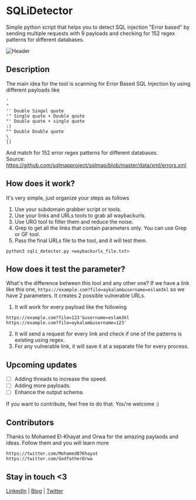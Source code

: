 # SQLiDetector
Simple python script that helps you to detect SQL injection "Error based" by sending multiple requests with 9 payloads and checking for 152 regex patterns for different databases.

![Header](https://github.com/eslam3kl/SQLiDetector/blob/main/SCREENSHOT.png)

## Description
The main idea for the tool is scanning for Error Based SQL Injection by using different payloads like
```
' 
"
'' Double Singel quote
'" Single quote + Double qoute
"' Double quote + single quote
:) 
"" Double Double quote
\
[]
```
And match for 152 error regex patterns for different databases. <br />
Source: https://github.com/sqlmapproject/sqlmap/blob/master/data/xml/errors.xml

## How does it work? 
It's very simple, just organize your steps as follows
1. Use your subdomain grabber script or tools. 
2. Use your links and URLs tools to grab all waybackurls. 
3. Use URO tool to filter them and reduce the noise. 
4. Grep to get all the links that contain parameters only. You can use Grep or GF tool.
5. Pass the final URLs file to the tool, and it will test them. 
```
python3 sqli_detector.py <waybackurls_file.txt>
```

## How does it test the parameter? 
What's the difference between this tool and any other one? 
If we have a link like this one, `https://example.com?file=aykalam&username=eslam3kl` so we have 2 parameters. It creates 2 possible vulnerable URLs. 
1. It will work for every payload like the following 
```
https://example.com?file=123'&username=eslam3kl
https://example.com?file=aykalam&username=123'
```
2. It will send a request for every link and check if one of the patterns is existing using regex. 
3. For any vulnerable link, it will save it at a separate file for every process. 

## Upcoming updates
- [ ] Adding threads to increase the speed.
- [ ] Adding more payloads.
- [ ] Enhance the output schema. 

If you want to contribute, feel free to do that. You're welcome :)

## Contributors
Thanks to Mohamed El-Khayat and Orwa for the amazing paylaods and ideas. Follow them and you will learn more
```
https://twitter.com/Mohamed87Khayat
https://twitter.com/GodfatherOrwa
```

## Stay in touch <3 
[LinkedIn](https://www.linkedin.com/in/eslam3kl/) | [Blog](https://eslam3kl.medium.com/) | [Twitter](https://twitter.com/eslam3kll)

